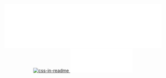 <div align="center">
    <img src="example.svg" width="700" alt="css-in-readme">
</div>
<div align="center">
    <a href="https://www.linkedin.com/in/alvaro-salis/">
         <img src="linkedin-badge.svg" width="200" alt="css-in-readme">
    </a>
     <a href="mailto:contact@alvaro.salis.svg">
         <img src="email-badge.svg" width="200" alt="css-in-readme">
    </a>
</div>




